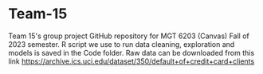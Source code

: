 # Team-15
 Team 15's group project GitHub repository for MGT 6203 (Canvas) Fall of 2023 semester.
 R script we use to run data cleaning, exploration and models is saved in the Code folder.
 Raw data can be downloaded from this link  https://archive.ics.uci.edu/dataset/350/default+of+credit+card+clients
 
